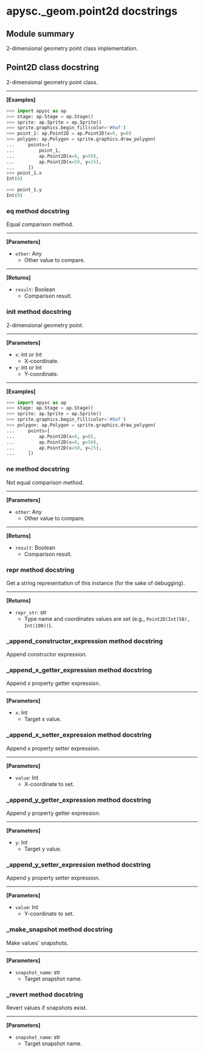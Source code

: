 # apysc._geom.point2d docstrings

## Module summary

2-dimensional geometry point class implementation.

## Point2D class docstring

2-dimensional geometry point class.<hr>

**[Examples]**

```py
>>> import apysc as ap
>>> stage: ap.Stage = ap.Stage()
>>> sprite: ap.Sprite = ap.Sprite()
>>> sprite.graphics.begin_fill(color='#0af')
>>> point_1: ap.Point2D = ap.Point2D(x=0, y=0)
>>> polygon: ap.Polygon = sprite.graphics.draw_polygon(
...     points=[
...         point_1,
...         ap.Point2D(x=0, y=50),
...         ap.Point2D(x=50, y=25),
...     ])
>>> point_1.x
Int(0)

>>> point_1.y
Int(0)
```

### __eq__ method docstring

Equal comparison method.<hr>

**[Parameters]**

- `other`: Any
  - Other value to compare.

<hr>

**[Returns]**

- `result`: Boolean
  - Comparison result.

### __init__ method docstring

2-dimensional geometry point.<hr>

**[Parameters]**

- `x`: int or Int
  - X-coordinate.
- `y`: int or Int
  - Y-coordinate.

<hr>

**[Examples]**

```py
>>> import apysc as ap
>>> stage: ap.Stage = ap.Stage()
>>> sprite: ap.Sprite = ap.Sprite()
>>> sprite.graphics.begin_fill(color='#0af')
>>> polygon: ap.Polygon = sprite.graphics.draw_polygon(
...     points=[
...         ap.Point2D(x=0, y=0),
...         ap.Point2D(x=0, y=50),
...         ap.Point2D(x=50, y=25),
...     ])
```

### __ne__ method docstring

Not equal comparison method.<hr>

**[Parameters]**

- `other`: Any
  - Other value to compare.

<hr>

**[Returns]**

- `result`: Boolean
  - Comparison result.

### __repr__ method docstring

Get a string representation of this instance (for the sake of debugging).<hr>

**[Returns]**

- `repr_str`: str
  - Type name and coordinates values are set (e.g., `Point2D(Int(50), Int(100))`).

### _append_constructor_expression method docstring

Append constructor expression.

### _append_x_getter_expression method docstring

Append x property getter expression.<hr>

**[Parameters]**

- `x`: Int
  - Target x value.

### _append_x_setter_expression method docstring

Append x property setter expression.<hr>

**[Parameters]**

- `value`: Int
  - X-coordinate to set.

### _append_y_getter_expression method docstring

Append y property getter expression.<hr>

**[Parameters]**

- `y`: Int
  - Target y value.

### _append_y_setter_expression method docstring

Append y property setter expression.<hr>

**[Parameters]**

- `value`: Int
  - Y-coordinate to set.

### _make_snapshot method docstring

Make values' snapshots.<hr>

**[Parameters]**

- `snapshot_name`: str
  - Target snapshot name.

### _revert method docstring

Revert values if snapshots exist.<hr>

**[Parameters]**

- `snapshot_name`: str
  - Target snapshot name.